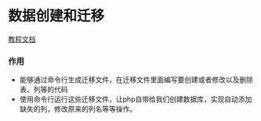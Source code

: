 # 数据创建和迁移

[教程文档](https://www.kancloud.cn/thinkphp/master-database-and-model/265553#_87)

### 作用

- 能够通过命令行生成迁移文件，在迁移文件里面编写要创建或者修改以及删除表、列等的代码
- 使用命令行运行这些迁移文件，让php自带给我们创建数据库，实现自动添加缺失的列，修改原来的列名等等操作。

